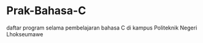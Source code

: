 # Prak-Bahasa-C
daftar program selama pembelajaran bahasa C di kampus Politeknik Negeri Lhokseumawe
